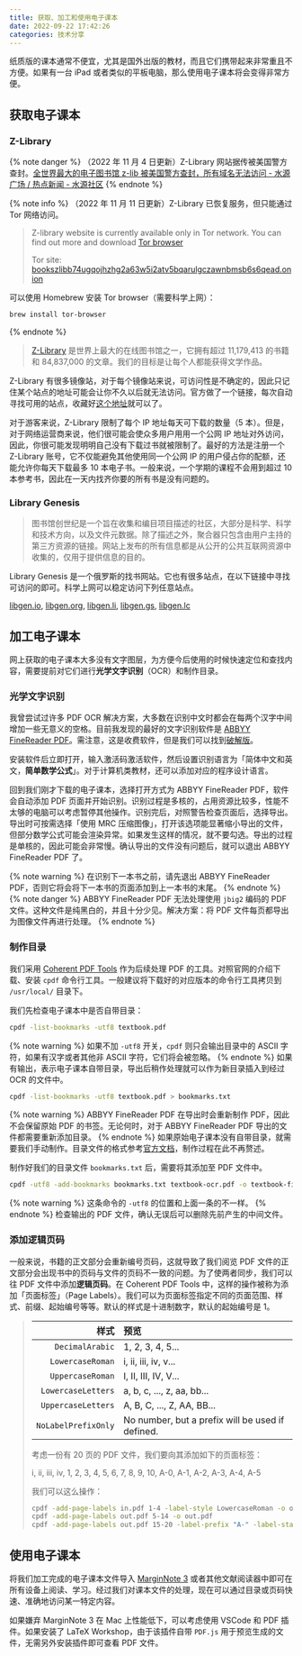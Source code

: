 ```yaml
---
title: 获取、加工和使用电子课本
date: 2022-09-22 17:42:26
categories: 技术分享
---
```


纸质版的课本通常不便宜，尤其是国外出版的教材，而且它们携带起来非常重且不方便。如果有一台 iPad 或者类似的平板电脑，那么使用电子课本将会变得非常方便。

## 获取电子课本

### Z-Library

{% note danger %}
（2022 年 11 月 4 日更新）Z-Library 网站据传被美国警方查封。[全世界最大的电子图书馆 z-lib 被美国警方查封，所有域名无法访问 - 水源广场 / 热点新闻 - 水源社区](https://shuiyuan.sjtu.edu.cn/t/topic/107743)
{% endnote %}

{% note info %}
（2022 年 11 月 11 日更新）Z-Library 已恢复服务，但只能通过 Tor 网络访问。

> Z-library website is currently available only in Tor network. You can find out more and download [Tor browser](https://www.torproject.org/)
>
> Tor site: [bookszlibb74ugqojhzhg2a63w5i2atv5bqarulgczawnbmsb6s6qead.onion](http://bookszlibb74ugqojhzhg2a63w5i2atv5bqarulgczawnbmsb6s6qead.onion/)

可以使用 Homebrew 安装 Tor browser（需要科学上网）：
```sh
brew install tor-browser
```
{% endnote %}

> [Z-Library](https://1lib.domains/) 是世界上最大的在线图书馆之一，它拥有超过 11,179,413 的书籍和 84,837,000 的文章。我们的目标是让每个人都能获得文学作品。

Z-Library 有很多镜像站，对于每个镜像站来说，可访问性是不确定的，因此只记住某个站点的地址可能会让你不久以后就无法访问。官方做了一个链接，每次自动寻找可用的站点，收藏好[这个地址](https://1lib.domains/)就可以了。

对于游客来说，Z-Library 限制了每个 IP 地址每天可下载的数量（5 本）。但是，对于网络运营商来说，他们很可能会使众多用户用用一个公网 IP 地址对外访问，因此，你很可能发现明明自己没有下载过书就被限制了。最好的方法是注册一个 Z-Library 账号，它不仅能避免其他使用同一个公网 IP 的用户侵占你的配额，还能允许你每天下载最多 10 本电子书。一般来说，一个学期的课程不会用到超过 10 本参考书，因此在一天内找齐你要的所有书是没有问题的。

### Library Genesis

> 图书馆创世纪是一个旨在收集和编目项目描述的社区，大部分是科学、科学和技术方向，以及文件元数据。除了描述之外，聚合器只包含由用户主持的第三方资源的链接。网站上发布的所有信息都是从公开的公共互联网资源中收集的，仅用于提供信息的目的。

Library Genesis 是一个俄罗斯的找书网站。它也有很多站点，在以下链接中寻找可访问的即可。科学上网可以稳定访问下列任意站点。

[libgen.io](https://libgen.io), [libgen.org](https://libgen.org), [libgen.li](https://libgen.li), [libgen.gs](https://libgen.gs), [libgen.lc](https://libgen.lc)

## 加工电子课本

网上获取的电子课本大多没有文字图层，为方便今后使用的时候快速定位和查找内容，需要提前对它们进行**光学文字识别**（OCR）和制作目录。

### 光学文字识别

我曾尝试过许多 PDF OCR 解决方案，大多数在识别中文时都会在每两个汉字中间增加一些无意义的空格。目前我发现的最好的文字识别软件是 [ABBYY FineReader PDF](https://pdf.abbyy.com/finereader-pdf-for-mac/)。需注意，这是收费软件，但是我们可以找到[破解版](https://macapp.org.cn/app/abbyy-finereader-pdf.html)。

安装软件后立即打开，输入激活码激活软件，然后设置识别语言为「简体中文和英文，**简单数学公式**」。对于计算机类教材，还可以添加对应的程序设计语言。

回到我们刚才下载的电子课本，选择打开方式为 ABBYY FineReader PDF，软件会自动添加 PDF 页面并开始识别。识别过程是多核的，占用资源比较多，性能不太够的电脑可以考虑暂停其他操作。识别完后，对照警告检查页面后，选择导出。导出时可按需选择「使用 MRC 压缩图像」，打开该选项能显著缩小导出的文件，但部分数学公式可能会渲染异常。如果发生这样的情况，就不要勾选。导出的过程是单核的，因此可能会非常慢。确认导出的文件没有问题后，就可以退出 ABBYY FineReader PDF 了。

{% note warning %}
在识别下一本书之前，请先退出 ABBYY FineReader PDF，否则它将会将下一本书的页面添加到上一本书的末尾。
{% endnote %}
{% note danger %}
ABBYY FineReader PDF 无法处理使用 `jbig2` 编码的 PDF 文件。这种文件是纯黑白的，并且十分少见。解决方案：将 PDF 文件每页都导出为图像文件再进行处理。
{% endnote %}

### 制作目录

我们采用 [Coherent PDF Tools](https://www.coherentpdf.com/) 作为后续处理 PDF 的工具。对照官网的介绍下载、安装 `cpdf` 命令行工具。一般建议将下载好的对应版本的命令行工具拷贝到 `/usr/local/` 目录下。

我们先检查电子课本中是否自带目录：
```sh
cpdf -list-bookmarks -utf8 textbook.pdf
```
{% note warning %}
如果不加 `-utf8` 开关，`cpdf` 则只会输出目录中的 ASCII 字符，如果有汉字或者其他非 ASCII 字符，它们将会被忽略。
{% endnote %}
如果有输出，表示电子课本自带目录，导出后稍作处理就可以作为新目录插入到经过 OCR 的文件中。
```sh
cpdf -list-bookmarks -utf8 textbook.pdf > bookmarks.txt
```
{% note warning %}
ABBYY FineReader PDF 在导出时会重新制作 PDF，因此不会保留原始 PDF 的书签。无论何时，对于 ABBYY FineReader PDF 导出的文件都需要重新添加目录。
{% endnote %}
如果原始电子课本没有自带目录，就需要我们手动制作。目录文件的格式参考[官方文档](https://www.coherentpdf.com/cpdfmanual.pdf)，制作过程在此不再赘述。

制作好我们的目录文件 `bookmarks.txt` 后，需要将其添加至 PDF 文件中。
```sh
cpdf -utf8 -add-bookmarks bookmarks.txt textbook-ocr.pdf -o textbook-final.pdf
```
{% note warning %}
这条命令的 `-utf8` 的位置和上面一条的不一样。
{% endnote %}
检查输出的 PDF 文件，确认无误后可以删除先前产生的中间文件。

### 添加逻辑页码

一般来说，书籍的正文部分会重新编号页码，这就导致了我们阅览 PDF 文件的正文部分会出现书中的页码与文件的页码不一致的问题。为了使两者同步，我们可以往 PDF 文件中添加**逻辑页码**。在 Coherent PDF Tools 中，这样的操作被称为添加「页面标签」（Page Labels）。我们可以为页面标签指定不同的页面范围、样式、前缀、起始编号等等。默认的样式是十进制数字，默认的起始编号是 1。

> |样式|预览|
> |-:|:-|
> |`DecimalArabic`|1, 2, 3, 4, 5...|
> |`LowercaseRoman`|i, ii, iii, iv, v...|
> |`UppercaseRoman`|I, II, III, IV, V...|
> |`LowercaseLetters`|a, b, c, ..., z, aa, bb...|
> |`UppercaseLetters`|A, B, C, ..., Z, AA, BB...|
> |`NoLabelPrefixOnly`|No number, but a prefix will be used if defined.|
> 
> 考虑一份有 20 页的 PDF 文件，我们要向其添加如下的页面标签：
> 
> i, ii, iii, iv, 1, 2, 3, 4, 5, 6, 7, 8, 9, 10, A-0, A-1, A-2, A-3, A-4, A-5
> 
> 我们可以这么操作：
> ```sh
> cpdf -add-page-labels in.pdf 1-4 -label-style LowercaseRoman -o out.pdf
> cpdf -add-page-labels out.pdf 5-14 -o out.pdf
> cpdf -add-page-labels out.pdf 15-20 -label-prefix "A-" -label-startval 0 -o out.pdf
> ```

## 使用电子课本

将我们加工完成的电子课本文件导入 [MarginNote 3](https://apps.apple.com/cn/app/marginnote-3/id1348317163) 或者其他文献阅读器中即可在所有设备上阅读、学习。经过我们对课本文件的处理，现在可以通过目录或页码快速、准确地访问某一特定内容。

如果嫌弃 MarginNote 3 在 Mac 上性能低下，可以考虑使用 VSCode 和 PDF 插件。如果安装了 LaTeX Workshop，由于该插件自带 `PDF.js` 用于预览生成的文件，无需另外安装插件即可查看 PDF 文件。